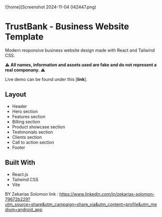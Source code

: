 

![home](Screenshot 2024-11-04 042447.png)

# TrustBank - Business Website Template

Modern responsive business website design made with React and Tailwind CSS.

⚠️ **All names, information and assets used are fake and do not represent a real componany.** ⚠️

Live demo can be found under this [**link**].


## Layout
- Header
- Hero section
- Features section
- Billing section
- Product showcase section
- Testimonials section
- Clients section
- Call to action section
- Footer

## Built With
- React.js
- Tailwind CSS
- Vite


BY   Zekarias Solomon
  link : https://www.linkedin.com/in/zekarias-solomon-79672b229?utm_source=share&utm_campaign=share_via&utm_content=profile&utm_medium=android_app
